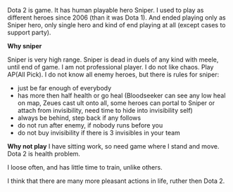 
Dota 2 is game. It has human playable hero Sniper. I used to play as different heroes since 2006 (than it was Dota 1). And ended playing only as Sniper hero, only single hero and kind of end playing at all (except cases to support party).

**Why sniper**


Sniper is very high range. Sniper is dead in duels of any kind with meele, until end of game.
I am not professional player. I do not like chaos.  Play AP(All Pick).
I do not know all enemy heroes, but there is rules for sniper:
- just be far enough of everybody
- has more then half health or go heal (Bloodseeker can see any low heal on map, Zeues cast ult onto all, some heroes can portal to Sniper  or attach from invisibility, need time to hide into invisibility self)
- always be behind, step back if any follows
- do not run after enemy, if nobody runs before you
- do not buy invisibility if there is 3 invisibles in your team    

**Why not play**
I have sitting work, so need game where I stand and move. Dota 2 is health problem.

I loose often, and has little time to train, unlike others.

I think that there are many more pleasant actions in life, ruther then Dota 2. 

 




